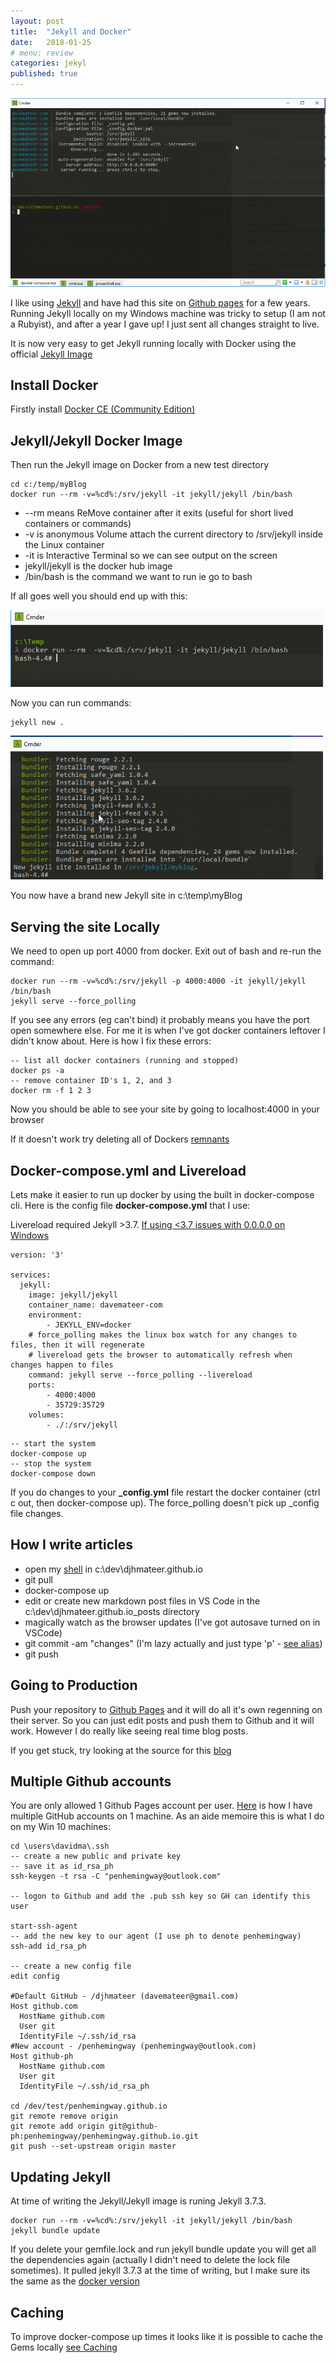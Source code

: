 ```yaml
---
layout: post
title:  "Jekyll and Docker"
date:   2018-01-25
# menu: review
categories: jekyl
published: true 
---
```

![Menu](/assets/2018-01-25-Docker/screen.png)

I like using [Jekyll](https://jekyllrb.com/) and have had this site on [Github pages](https://pages.github.com/) for a few years. Running Jekyll locally on my Windows machine was tricky to setup (I am not a Rubyist), and after a year I gave up! I just sent all changes straight to live.

It is now very easy to get Jekyll running locally with Docker using the official [Jekyll Image](https://hub.docker.com/r/jekyll/jekyll/)

## Install Docker
Firstly install [Docker CE (Community Edition)](https://www.docker.com/community-edition)

## Jekyll/Jekyll Docker Image
Then run the Jekyll image on Docker from a new test directory

```
cd c:/temp/myBlog
docker run --rm -v=%cd%:/srv/jekyll -it jekyll/jekyll /bin/bash
```

- --rm means ReMove container after it exits (useful for short lived containers or commands)
- -v is anonymous Volume attach the current directory to /srv/jekyll inside the Linux container
- -it is Interactive Terminal so we can see output on the screen
- jekyll/jekyll is the docker hub image
- /bin/bash is the command we want to run ie go to bash

If all goes well you should end up with this:

![Bash](/assets/2018-01-25-Docker/bash.png)

Now you can run commands:

```
jekyll new .
```
![new](/assets/2018-01-25-Docker/new.png)

You now have a brand new Jekyll site in c:\temp\myBlog

## Serving the site Locally
We need to open up port 4000 from docker. Exit out of bash and re-run the command:
```
docker run --rm -v=%cd%:/srv/jekyll -p 4000:4000 -it jekyll/jekyll /bin/bash
jekyll serve --force_polling 
```
If you see any errors (eg can't bind) it probably means you have the port open somewhere else. For me it is when I've got docker containers leftover I didn't know about. Here is how I fix these errors:

```
-- list all docker containers (running and stopped)
docker ps -a
-- remove container ID's 1, 2, and 3 
docker rm -f 1 2 3
```
Now you should be able to see your site by going to localhost:4000 in your browser

If it doesn't work try deleting all of Dockers [remnants](/docker/2018/01/26/Docker-Delete-Containers-Images-Networks-and-Volumes.html)

## Docker-compose.yml and Livereload
Lets make it easier to run up docker by using the built in docker-compose cli. Here is the config file **docker-compose.yml** that I use:

Livereload required Jekyll >3.7.
[If using <3.7 issues with 0.0.0.0 on Windows](https://tonyho.net/jekyll-docker-windows-and-0-0-0-0/)
```
version: '3'

services:
  jekyll: 
    image: jekyll/jekyll
    container_name: davemateer-com
    environment:
        - JEKYLL_ENV=docker
    # force_polling makes the linux box watch for any changes to files, then it will regenerate
    # livereload gets the browser to automatically refresh when changes happen to files
    command: jekyll serve --force_polling --livereload 
    ports:
        - 4000:4000
        - 35729:35729
    volumes:
        - ./:/srv/jekyll
```

```
-- start the system
docker-compose up
-- stop the system
docker-compose down
```
If you do changes to your **_config.yml** file restart the docker container (ctrl c out, then docker-compose up). The force_polling doesn't pick up _config file changes.

## How I write articles
- open my [shell](http://cmder.net/) in c:\dev\djhmateer.github.io
- git pull 
- docker-compose up
- edit or create new markdown post files in VS Code in the c:\dev\djhmateer.github.io\_posts directory
- magically watch as the browser updates (I've got autosave turned on in VSCode) 
- git commit -am "changes" (I'm lazy actually and just type 'p' - [see alias](/cmder/2018/01/30/Cmder-Shell.html))
- git push

## Going to Production
Push your repository to [Github Pages](https://pages.github.com/) and it will do all it's own regenning on their server. So you can just edit posts and push them to Github and it will work. However I do really like seeing real time blog posts.  

If you get stuck, try looking at the source for this [blog](https://github.com/djhmateer/djhmateer.github.io)

## Multiple Github accounts
You are only allowed 1 Github Pages account per user. [Here](https://code.tutsplus.com/tutorials/quick-tip-how-to-work-with-github-and-multiple-accounts--net-22574) is how I have multiple GitHub accounts on 1 machine. As an aide memoire this is what I do on my Win 10 machines:  

```
cd \users\davidma\.ssh
-- create a new public and private key
-- save it as id_rsa_ph
ssh-keygen -t rsa -C "penhemingway@outlook.com"

-- logon to Github and add the .pub ssh key so GH can identify this user

start-ssh-agent
-- add the new key to our agent (I use ph to denote penhemingway)
ssh-add id_rsa_ph

-- create a new config file
edit config

#Default GitHub - /djhmateer (davemateer@gmail.com)
Host github.com
  HostName github.com
  User git
  IdentityFile ~/.ssh/id_rsa
#New account - /penhemingway (penhemingway@outlook.com)
Host github-ph
  HostName github.com
  User git
  IdentityFile ~/.ssh/id_rsa_ph

cd /dev/test/penhemingway.github.io
git remote remove origin
git remote add origin git@github-ph:penhemingway/penhemingway.github.io.git
git push --set-upstream origin master

```

## Updating Jekyll
At time of writing the Jekyll/Jekyll image is runing Jekyll 3.7.3. 

```
docker run --rm -v=%cd%:/srv/jekyll -it jekyll/jekyll /bin/bash
jekyll bundle update
```
If you delete your gemfile.lock and run jekyll bundle update you will get all the dependencies again (actually I didn't need to delete the lock file sometimes). It pulled jekyll 3.7.3 at the time of writing, but I make sure its the same as the [docker version](https://github.com/envygeeks/jekyll-docker)

## Caching 
To improve docker-compose up times it looks like it is possible to cache the Gems locally [see Caching](https://github.com/envygeeks/jekyll-docker/blob/master/README.md)
